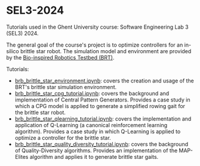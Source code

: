 # SEL3-2024
Tutorials used in the Ghent University course: Software Engineering Lab 3 (SEL3) 2024.

The general goal of the course's project is to optimize controllers for an in-silico brittle star robot. The simulation model and environment are provided by the [Bio-inspired Robotics Testbed (BRT)](https://github.com/Co-Evolve/brt).

Tutorials:
* [brb_brittle_star_environment.ipynb](tutorials/brb_brittle_star_environment_tutorial.ipynb): covers the creation and usage of the BRT's brittle star simulation environment.
* [brb_brittle_star_cpg_tutorial.ipynb](tutorials/brb_brittle_star_cpg_tutorial.ipynb): covers the background and implementation of Central Pattern Generators. Provides a case study in which a CPG model is applied to generate a simplified rowing gait for the brittle star robot.
* [brb_brittle_star_qlearning_tutorial.ipynb](tutorials/brb_brittle_star_qlearning_tutorial.ipynb): covers the implementation and application of Q-Learning (a canonical reinforcement learning algorithm). Provides a case study in which Q-Learning is applied to optimize a controller for the brittle star.
* [brb_brittle_star_quality_diversity_tutorial.ipynb](tutorials/brb_brittle_star_quality_diversity_tutorial.ipynb): covers the background of Quality-Diversity algorithms. Provides an implementation of the MAP-Elites algorithm and applies it to generate brittle star gaits.

  
